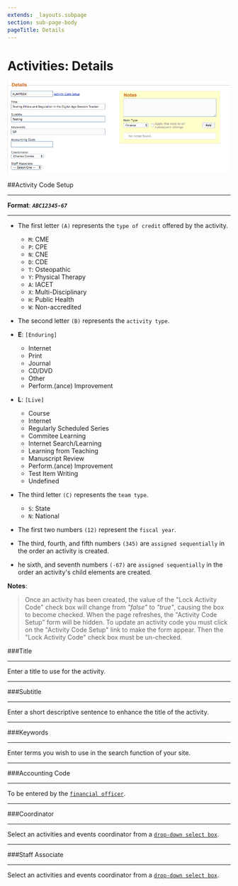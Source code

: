 ```yaml
---
extends: _layouts.subpage
section: sub-page-body
pageTitle: Details
---
```


# Activities: Details

![image of details](../img/activity/details.png)

##Activity Code Setup

---

**Format**: _**`ABC12345-67`**_

---

- The first letter `(A)` represents the `type of credit` offered by the activity.
	- `M`: CME
	- `P`: CPE
	- `N`: CNE
	- `D`: CDE
	- `T`: Osteopathic
	- `Y`: Physical Therapy
	- `A`: IACET
	- `X`: Multi-Disciplinary
	- `H`: Public Health
	- `W`: Non-accredited

- The second letter `(B)` represents the `activity type`.

- **E**: `[Enduring]` 
    - Internet
    - Print
    - Journal
    - CD/DVD
    - Other
    - Perform.(ance) Improvement	
		
- **L**: `[Live]`
    - Course
    - Internet
    - Regularly Scheduled Series
    - Commitee Learning
    - Internet Search/Learning
    - Learning from Teaching
    - Manuscript Review
    - Perform.(ance) Improvement
    - Test Item Writing
    - Undefined

- The third letter `(C)` represents the `team type`.

	- `S`: State
	- `N`: National 

- The first two numbers `(12)` represent the `fiscal year`.

- The third, fourth, and fifth numbers `(345)` are `assigned sequentially` in the order an activity is created.

- he sixth, and seventh numbers `(-67)` are `assigned sequentially` in the order an activity's child elements are created.

**Notes**:

>Once an activity has been created, the value of the "Lock Activity Code" check box will change from *"false"* to *"true"*,
>causing the box to become checked.  When the page refreshes, the "Activity Code Setup" form will be hidden.  To update an 
>activity code you must click on the "Activity Code Setup" link to make the form appear.  Then the "Lock Activity Code" check 
>box must be un-checked.

###Title

---

Enter a title to use for the activity.

---

###Subtitle

---

Enter a short descriptive sentence to enhance the title of the activity.

---

###Keywords

---

Enter terms you wish to use in the search function of your site.

---

###Accounting Code

---

To be entered by the [`financial officer`](/link-to-glossary-term).

---

###Coordinator

---

Select an activities and events coordinator from a [`drop-down select box`](/link-to-glossary-term.com).

---

###Staff Associate

---

Select an activities and events coordinator from a [`drop-down select box`](/link-to-glossary-term).

